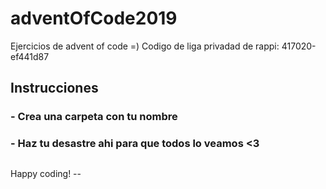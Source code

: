 # adventOfCode2019
Ejercicios de advent of code =)
Codigo de liga privadad de rappi: 417020-ef441d87

## Instrucciones
### - Crea una carpeta con tu nombre
### - Haz tu desastre ahi para que todos lo veamos <3

##
Happy coding! --
